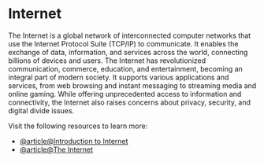# Internet

The Internet is a global network of interconnected computer networks that use the Internet Protocol Suite (TCP/IP) to communicate. It enables the exchange of data, information, and services across the world, connecting billions of devices and users. The Internet has revolutionized communication, commerce, education, and entertainment, becoming an integral part of modern society. It supports various applications and services, from web browsing and instant messaging to streaming media and online gaming. While offering unprecedented access to information and connectivity, the Internet also raises concerns about privacy, security, and digital divide issues.

Visit the following resources to learn more:

- [@article@Introduction to Internet](https://roadmap.sh/guides/what-is-internet)
- [@article@The Internet](https://en.wikipedia.org/wiki/Internet)
